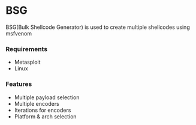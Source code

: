 # BSG #

BSG(Bulk Shellcode Generator) is used to create multiple shellcodes using msfvenom 

### Requirements ###

* Metasploit
* Linux

### Features ###

* Multiple payload selection
* Multiple encoders 
* Iterations for encoders 
* Platform & arch selection